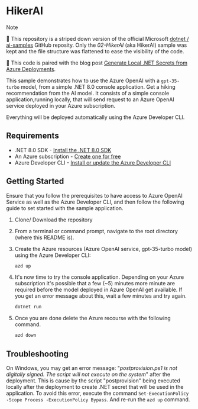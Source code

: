 
# HikerAI

> [!NOTE]
> 📌 This repository is a striped down version of the official Microsoft [dotnet / ai-samples](https://github.com/dotnet/ai-samples) GitHub reposity. Only the *02-HikerAI* (aka HikerAI) sample was kept and the file structure was flattened to ease the visibility of the code.
>
> 🔖 This code is paired with the blog post [Generate Local .NET Secrets from Azure Deployments](https://devblogs.microsoft.com/dotnet/generate-dotnet-secrets-automatically-from-azure-deployment/).

This sample demonstrates how to use the Azure OpenAI with a `gpt-35-turbo` model, from a simple .NET 8.0 console application. Get a hiking recommendation from the AI model. It consists of a simple console application,running locally, that will send request to an Azure OpenAI service deployed in your Azure subscription. 

Everything will be deployed automatically using the Azure Developer CLI.

## Requirements

- .NET 8.0 SDK - [Install the .NET 8.0 SDK](https://dotnet.microsoft.com/download/dotnet/8.0)
- An Azure subscription - [Create one for free](https://azure.microsoft.com/free)
- Azure Developer CLI - [Install or update the Azure Developer CLI](https://learn.microsoft.com/azure/developer/azure-developer-cli/install-azd)

## Getting Started

Ensure that you follow the prerequisites to have access to Azure OpenAI Service as well as the Azure Developer CLI, and then follow the following guide to set started with the sample application.

1. Clone/ Download the repository
1. From a terminal or command prompt, navigate to the root directory (where this README is).

2. Create the Azure resources (Azure OpenAI service, gpt-35-turbo model) using the Azure Developer CLI:
	```bash
	azd up
	```
3. It's now time to try the console application. Depending on your Azure subscription it's possible that a few (~5) minutes more minute are required before the model deployed in Azure OpenAI get available. If you get an error message about this, wait a few minutes and try again.
	```bash
	dotnet run
	```
4. Once you are done delete the Azure recourse with the following command.
	```bash
	azd down
	```

## Troubleshooting

On Windows, you may get an error message: "*postprovision.ps1 is not digitally signed. The script will not execute on the system*" after the deployment. This is cause by the script "postprovision" being executed locally after the deployment to create .NET secret that will be used in the application. To avoid this error, execute the command `Set-ExecutionPolicy -Scope Process -ExecutionPolicy Bypass`. And re-run the `azd up` command.
